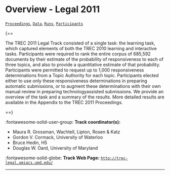 # Overview - Legal 2011

[`Proceedings`](./proceedings.md), [`Data`](./data.md), [`Runs`](./runs.md), [`Participants`](./participants.md)

{==

The TREC 2011 Legal Track consisted of a single task: the learning task, which captured elements of both the TREC 2010 learning and interactive tasks. Participants were required to rank the entire corpus of 685,592 documents by their estimate of the probability of responsiveness to each of three topics, and also to provide a quantitative estimate of that probability. Participants were permitted to request up to 1,000 responsiveness determinations from a Topic Authority for each topic. Participants elected either to use only these responsiveness determinations in preparing automatic submissions, or to augment these determinations with their own manual review in preparing technologyassisted submissions. We provide an overview of the task and a summary of the results. More detailed results are available in the Appendix to the TREC 2011 Proceedings.

==}

:fontawesome-solid-user-group: **Track coordinator(s):**

- Maura R. Grossman, Wachtell, Lipton, Rosen & Katz 
- Gordon V. Cormack, University of Waterloo 
- Bruce Hedin, H5 
- Douglas W. Oard, University of Maryland 

:fontawesome-solid-globe: **Track Web Page:** [`http://trec-legal.umiacs.umd.edu/`](http://trec-legal.umiacs.umd.edu/) 

---

